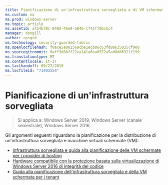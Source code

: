 ```yaml
---
title: Pianificazione di un'infrastruttura sorvegliata e di VM schermate
ms.custom: na
ms.prod: windows-server
ms.topic: article
ms.assetid: a754b78c-048d-4be9-a846-cf41ff0bcbc4
manager: dongill
author: rpsqrd
ms.technology: security-guarded-fabric
ms.openlocfilehash: f0ace5a081569cbe1ecb86c63fd88635035cf908
ms.sourcegitcommit: 6aff3d88ff22ea141a6ea6572a5ad8dd6321f199
ms.translationtype: MT
ms.contentlocale: it-IT
ms.lasthandoff: 09/27/2019
ms.locfileid: "71403554"
---
```

# <a name="planning-a-guarded-fabric"></a>Pianificazione di un'infrastruttura sorvegliata

>Si applica a: Windows Server 2019, Windows Server (canale semestrale), Windows Server 2016

Gli argomenti seguenti riguardano la pianificazione per la distribuzione di un'infrastruttura sorvegliata e macchine virtuali schermate (VM):

- [Infrastruttura sorvegliata e guida alla pianificazione delle VM schermate per i provider di hosting](guarded-fabric-planning-for-hosters.md) 
- [Hardware compatibile con la protezione basata sulla virtualizzazione di Windows Server 2016 di integrità del codice](guarded-fabric-compatible-hardware-with-virtualization-based-protection-of-code-integrity.md)
- [Guida alla pianificazione dell'infrastruttura sorvegliata e della VM schermata per i tenant](guarded-fabric-shielded-vm-planning-for-tenants.md)
